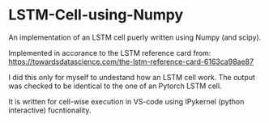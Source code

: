 # LSTM-Cell-using-Numpy
An implementation of an LSTM cell puerly written using Numpy (and scipy).

Implemented in accorance to the LSTM reference card from:
https://towardsdatascience.com/the-lstm-reference-card-6163ca98ae87

I did this only for myself to undestand how an LSTM cell work. The output was checked to 
be identical to the one of an Pytorch LSTM cell. 

It is written for cell-wise execution in VS-code using IPykernel (python interactive) fucntionality.
